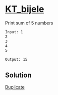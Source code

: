 # [KT_bijele](https://open.kattis.com/problems/bijele)

Print sum of 5 numbers

```txt
Input: 1
2
3
4
5

Output: 15
```

## Solution

[Duplicate](./BJ_3003.md)
